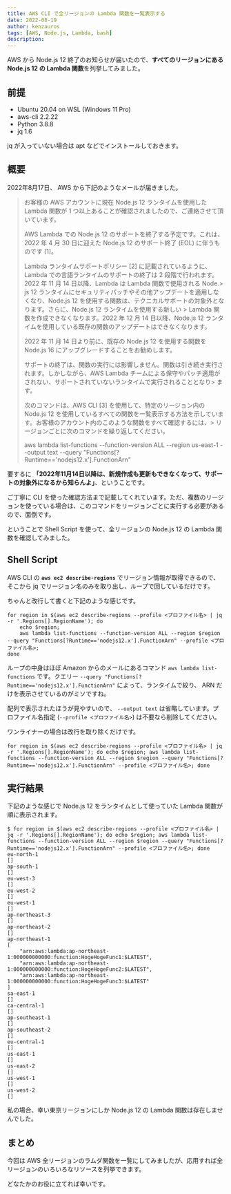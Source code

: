 ```yaml
---
title: AWS CLI で全リージョンの Lambda 関数を一覧表示する
date: 2022-08-19
author: kenzauros
tags: [AWS, Node.js, Lambda, bash]
description: 
---
```


AWS から Node.js 12 終了のお知らせが届いたので、**すべてのリージョンにある Node.js 12 の Lambda 関数**を列挙してみました。

## 前提

- Ubuntu 20.04 on WSL (Windows 11 Pro)
- aws-cli 2.2.22
- Python 3.8.8
- jq 1.6

jq が入っていない場合は apt などでインストールしておきます。

## 概要

2022年8月17日、 AWS から下記のようなメールが届きました。

> お客様の AWS アカウントに現在 Node.js 12 ランタイムを使用した Lambda 関数が 1 つ以上あることが確認されましたので、ご連絡させて頂いています。
> 
> AWS Lambda での Node.js 12 のサポートを終了する予定です。これは、2022 年 4 月 30 日に迎えた Node.js 12 のサポート終了 (EOL) に伴うものです [1]。
> 
> Lambda ランタイムサポートポリシー [2] に記載されているように、Lambda での言語ランタイムのサポートの終了は 2 段階で行われます。2022 年 11 月 14 日以降、Lambda は Lambda 関数で使用される Node.> js 12 ランタイムにセキュリティパッチやその他アップデートを適用しなくなり、Node.js 12 を使用する関数は、テクニカルサポートの対象外となります。さらに、Node.js 12 ランタイムを使用する新しい > Lambda 関数を作成できなくなります。2022 年 12 月 14 日以降、Node.js 12 ランタイムを使用している既存の関数のアップデートはできなくなります。
> 
> 2022 年 11 月 14 日より前に、既存の Node.js 12 を使用する関数を Node.js 16 にアップグレードすることをお勧めします。
> 
> サポートの終了は、関数の実行には影響しません。関数は引き続き実行されます。しかしながら、AWS Lambda チームによる保守やパッチ適用がされない、サポートされていないランタイムで実行されることとなり> ます。
> 
> 次のコマンドは、AWS CLI [3] を使用して、特定のリージョン内の Node.js 12 を使用しているすべての関数を一覧表示する方法を示しています。お客様のアカウント内のこのような関数をすべて確認するには、> リージョンごとに次のコマンドを繰り返してください。
> 
> aws lambda list-functions --function-version ALL --region us-east-1 --output text --query "Functions[?Runtime=='nodejs12.x'].FunctionArn"

要するに **「2022年11月14日以降は、新規作成も更新もできなくなって、サポートの対象外になるから知らんよ」**、ということです。

ご丁寧に CLI を使った確認方法まで記載してくれています。ただ、複数のリージョンを使っている場合は、このコマンドをリージョンごとに実行する必要があるので、面倒です。

ということで Shell Script を使って、全リージョンの Node.js 12 の Lambda 関数を確認してみました。

## Shell Script

AWS CLI の **`aws ec2 describe-regions`** でリージョン情報が取得できるので、そこから jq でリージョン名のみを取り出し、ループで回しているだけです。

ちゃんと改行して書くと下記のような感じです。

```bash:title=bash
for region in $(aws ec2 describe-regions --profile <プロファイル名> | jq -r '.Regions[].RegionName'); do
    echo $region;
    aws lambda list-functions --function-version ALL --region $region --query "Functions[?Runtime=='nodejs12.x'].FunctionArn" --profile <プロファイル名>;
done
```

ループの中身はほぼ Amazon からのメールにあるコマンド `aws lambda list-functions` です。クエリー `--query "Functions[?Runtime=='nodejs12.x'].FunctionArn"` によって、ランタイムで絞り、 ARN だけを表示させているのがミソですね。

配列で表示されたほうが見やすいので、 `--output text` は省略しています。プロファイル名指定 (`--profile <プロファイル名>`) は不要なら削除してください。

ワンライナーの場合は改行を取り除くだけです。

```bash:title=bashワンライナー
for region in $(aws ec2 describe-regions --profile <プロファイル名> | jq -r '.Regions[].RegionName'); do echo $region; aws lambda list-functions --function-version ALL --region $region --query "Functions[?Runtime=='nodejs12.x'].FunctionArn" --profile <プロファイル名>; done
```

## 実行結果

下記のような感じで Node.js 12 をランタイムとして使っていた Lambda 関数が順に表示されます。

```bash:title=bash
$ for region in $(aws ec2 describe-regions --profile <プロファイル名> | jq -r '.Regions[].RegionName'); do echo $region; aws lambda list-functions --function-version ALL --region $region --query "Functions[?Runtime=='nodejs12.x'].FunctionArn" --profile <プロファイル名>; done
eu-north-1
[]
ap-south-1
[]
eu-west-3
[]
eu-west-2
[]
eu-west-1
[]
ap-northeast-3
[]
ap-northeast-2
[]
ap-northeast-1
[
    "arn:aws:lambda:ap-northeast-1:000000000000:function:HogeHogeFunc1:$LATEST",
    "arn:aws:lambda:ap-northeast-1:000000000000:function:HogeHogeFunc2:$LATEST",
    "arn:aws:lambda:ap-northeast-1:000000000000:function:HogeHogeFunc3:$LATEST"
]
sa-east-1
[]
ca-central-1
[]
ap-southeast-1
[]
ap-southeast-2
[]
eu-central-1
[]
us-east-1
[]
us-east-2
[]
us-west-1
[]
us-west-2
[]
```

私の場合、幸い東京リージョンにしか Node.js 12 の Lambda 関数は存在しませんでした。

## まとめ

今回は AWS 全リージョンのラムダ関数を一覧にしてみましたが、応用すれば全リージョンのいろいろなリソースを列挙できます。

どなたかのお役に立てれば幸いです。
